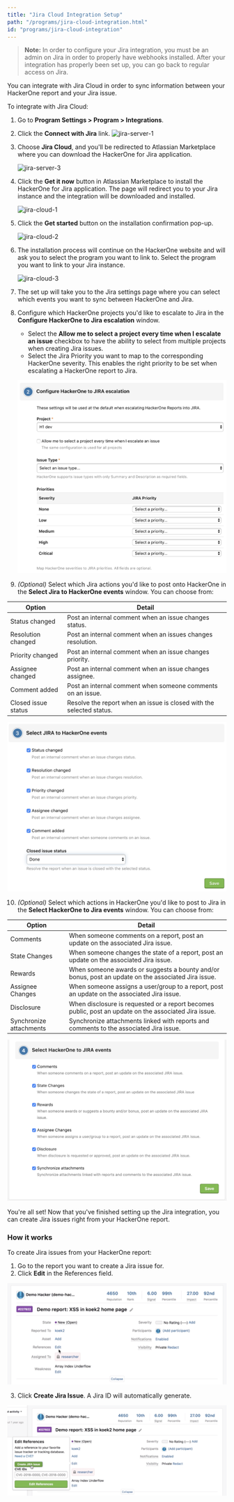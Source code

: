 ```yaml
---
title: "Jira Cloud Integration Setup"
path: "/programs/jira-cloud-integration.html"
id: "programs/jira-cloud-integration"
---
```


> <b>Note:</b> In order to configure your Jira integration, you must be an admin on Jira in order to properly have webhooks installed. After your integration has properly been set up, you can go back to regular access on Jira.  

You can integrate with Jira Cloud in order to sync information between your HackerOne report and your Jira issue.

To integrate with Jira Cloud:
1. Go to **Program Settings > Program > Integrations**.
2. Click the **Connect with Jira** link.
   ![jira-server-1](./images/jira-server-1.png)

3. Choose **Jira Cloud**, and you'll be redirected to Atlassian Marketplace where you can download the HackerOne for Jira application.

   ![jira-server-3](./images/jira-server-3.png)

4. Click the **Get it now** button in Atlassian Marketplace to install the HackerOne for Jira application. The page will redirect you to your Jira instance and the integration will be downloaded and installed.

   ![jira-cloud-1](./images/jira-cloud-1.png)

5. Click the **Get started** button on the installation confirmation pop-up.

   ![jira-cloud-2](./images/jira-cloud-2.png)

6. The installation process will continue on the HackerOne website and will ask you to select the program you want to link to. Select the program you want to link to your Jira instance.

   ![jira-cloud-3](./images/jira-cloud-3.png)

7. The set up will take you to the Jira settings page where you can select which events you want to sync between HackerOne and Jira.

8. Configure which HackerOne projects you'd like to escalate to Jira in the **Configure HackerOne to Jira escalation** window.
     * Select the **Allow me to select a project every time when I escalate an issue** checkbox to have the ability to select from multiple projects when creating Jira issues.
     * Select the Jira Priority you want to map to the corresponding HackerOne severity. This enables the right priority to be set when escalating a HackerOne report to Jira.

   ![jira-server-4a](./images/jira-server-hackerone-to-jira.png)

9. *(Optional)* Select which Jira actions you'd like to post onto HackerOne in the **Select Jira to HackerOne events** window. You can choose from:

Option | Detail
------ | -------
Status changed | Post an internal comment when an issue changes status.
Resolution changed | Post an internal comment when an issues changes resolution.
Priority changed | Post an internal comment when an issue changes priority.
Assignee changed | Post an internal comment when an issue changes assignee.
Comment added | Post an internal comment when someone comments on an issue.
Closed issue status | Resolve the report when an issue is closed with the selected status.

   ![jira-server-5](./images/jira-server-jira-to-hackerone.png)

10. *(Optional)* Select which actions in HackerOne you'd like to post to Jira in the **Select HackerOne to Jira events** window. You can choose from:

Option | Detail
------ | -------
Comments | When someone comments on a report, post an update on the associated Jira issue.
State Changes | When someone changes the state of a report, post an update on the associated Jira issue.
Rewards | When someone awards or suggests a bounty and/or bonus, post an update on the associated Jira issue.
Assignee Changes | When someone assigns a user/group to a report, post an update on the associated Jira issue.
Disclosure | When disclosure is requested or a report becomes public, post an update on the associated Jira issue.
Synchronize attachments | Synchronize attachments linked with reports and comments to the associated Jira issue.

   ![jira-server-6a](./images/jira-server-6a.png)

You're all set! Now that you've finished setting up the Jira integration, you can create Jira issues right from your HackerOne report.

### How it works
To create Jira issues from your HackerOne report:
1. Go to the report you want to create a Jira issue for.
2. Click **Edit** in the References field.

  ![jira-cloud-works-1](./images/jira-cloud-works-1.png)

3. Click **Create Jira Issue**. A Jira ID will automatically generate.

  ![jira-cloud-works-2](./images/jira-cloud-works-2.png)

